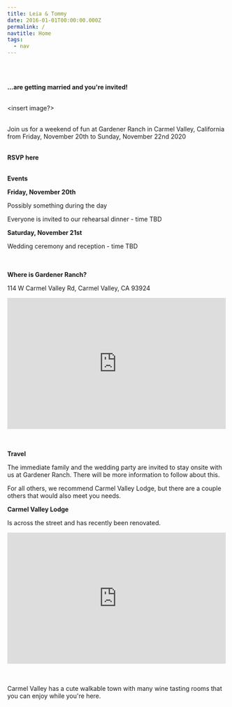 ```yaml
---
title: Leia & Tommy
date: 2016-01-01T00:00:00.000Z
permalink: /
navtitle: Home
tags:
  - nav
---
```

<br><br>

**...are getting married and you're invited! <br><br>**

<insert image?> <br><br>

Join us for a weekend of fun at Gardener Ranch in Carmel Valley, California from Friday, November 20th to Sunday, November 22nd 2020 <br><br>

**RSVP here** <br><br>

**Events**

**Friday, November 20th**

Possibly something during the day

Everyone is invited to our rehearsal dinner - time TBD

**Saturday, November 21st**

Wedding ceremony and reception - time TBD

<br><br> **Where is Gardener Ranch?**

114 W Carmel Valley Rd, Carmel Valley, CA 93924

<iframe src="https://www.google.com/maps/embed?pb=!1m18!1m12!1m3!1d3207.9169769581927!2d-121.7403069493847!3d36.483721279916914!2m3!1f0!2f0!3f0!3m2!1i1024!2i768!4f13.1!3m3!1m2!1s0x808df399e623ac5b%3A0x96f1029f3834541!2sGardener%20Ranch!5e0!3m2!1sen!2sus!4v1581296251772!5m2!1sen!2sus" width="500" height="300" frameborder="0" style="border:0;" allowfullscreen=""></iframe>

<br><br>**Travel**

The immediate family and the wedding party are invited to stay onsite with us at Gardener Ranch.  There will be more information to follow about this.

For all others, we recommend Carmel Valley Lodge, but there are a couple others that would also meet you needs.

**Carmel Valley Lodge**

Is across the street and has recently been renovated.

<iframe src="https://www.google.com/maps/embed?pb=!1m18!1m12!1m3!1d3207.9169769581927!2d-121.7403069493847!3d36.483721279916914!2m3!1f0!2f0!3f0!3m2!1i1024!2i768!4f13.1!3m3!1m2!1s0x808df399fc7b6f29%3A0xa36ba4720334a625!2sCarmel%20Valley%20Lodge!5e0!3m2!1sen!2sus!4v1581296763287!5m2!1sen!2sus" width="500" height="300" frameborder="0" style="border:0;" allowfullscreen=""></iframe>

<br><br>Carmel Valley has a cute walkable town with many wine tasting rooms that you can enjoy while you're here.
